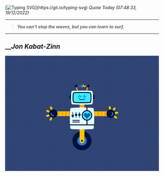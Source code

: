 [![Typing SVG](https://readme-typing-svg.herokuapp.com?font=Press+Start+2P&color=C2F784&size=35&width=900&height=100&lines=Hello+World%2C+I'm+Hung+!)](https://git.io/typing-svg) 
_Quote Today (07:48:33, 19/12/2022)_
___
>**_You can't stop the waves, but you can learn to surf._**
___

## __**_Jon Kabat-Zinn_**

![RobotDance](src/assets/images/robot-dancing-dribble.gif?style=center)
